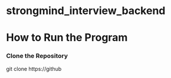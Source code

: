 # strongmind_interview_backend
    
<h1>How to Run the Program</h1>

<h3> Clone the Repository </h3>
git clone https://github
